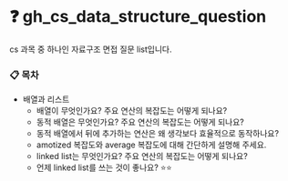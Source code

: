 # ❓ gh_cs_data_structure_question
cs 과목 중 하나인 자료구조 면접 질문 list입니다.

### 📋 목차
* 배열과 리스트
  * 배열이 무엇인가요? 주요 연산의 복잡도는 어떻게 되나요?
  * 동적 배열은 무엇인가요? 주요 연산의 복잡도는 어떻게 되나요?
  * 동적 배열에서 뒤에 추가하는 연산은 왜 생각보다 효율적으로 동작하나요?
  * amotized 복잡도와 average 복잡도에 대해 간단하게 설명해 주세요.
  * linked list는 무엇인가요? 주요 연산의 복잡도는 어떻게 되나요?
  * 언제 linked list를 쓰는 것이 좋나요? ⭐⭐
